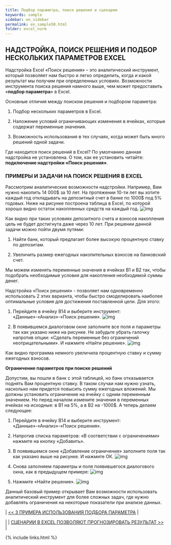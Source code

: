 ```yaml
---
title: Подбор параметра, поиск решения и сценарии
keywords: sample
sidebar: en_sidebar
permalink: en_sample50.html
folder: excel_norm
---
```


## НАДСТРОЙКА, ПОИСК РЕШЕНИЯ И ПОДБОР НЕСКОЛЬКИХ ПАРАМЕТРОВ EXCEL

Надстройка Excel «Поиск решения» – это аналитический инструмент, который позволяет нам быстро и легко определить, когда и какой результат мы получим при определенных условиях. Возможности инструмента поиска решения намного выше, чем может предоставить «**подбор параметра**» в Excel.

Основные отличия между поиском решения и подбором параметра:

1. Подбор нескольких параметров в Excel.

2. Наложение условий ограничивающих изменения в ячейках, которые содержат переменные значения.

3. Возможность использования в тех случаях, когда может быть много решений одной задачи.

Где находится поиск решений в Excel? По умолчанию данная надстройка не установлена. О том, как ее установить читайте: **подключение надстройки «Поиск решения»**.

### ПРИМЕРЫ И ЗАДАЧИ НА ПОИСК РЕШЕНИЯ В EXCEL

Рассмотрим аналитические возможности надстройки. Например, Вам нужно накопить 14 000$ за 10 лет. На протяжении 10-ти лет вы хотите каждый год откладывать на депозитный счет в банке по 1000$ под 5% годовых. Ниже на рисунке построена таблица в Excel, по которой хорошо видно остаток накопленных средств на каждый год.
        ![img](/images/img.png)

Как видно при таких условиях депозитного счета и взносов накопления цель не будет достигнута даже через 10 лет. При решении данной задачи можно пойти двумя путями:

1. Найти банк, который предлагает более высокую процентную ставку по депозитам.

2. Увеличить размер ежегодных накопительных взносов на банковский счет.

Мы можем изменять переменные значения в ячейках B1 и B2 так, чтобы подобрать необходимые условия для накопления необходимой суммы денег.

Надстройка «Поиск решения» - позволяет нам одновременно использовать 2 этих варианта, чтобы быстро смоделировать наиболее оптимальные условия для достижения поставленной цели. Для этого:

1. Перейдите в ячейку B14 и выберите инструмент: «Данные»-«Анализ»-«Поиск решения».
        ![img](/images/img.png)

2. В появившемся диалоговом окне заполните все поля и параметры так как указано ниже на рисунке. Не забудьте убрать галочку напротив опции: «Сделать переменные без ограничений неотрицательными». И нажмите «Найти решение».
        ![img](/images/img.png)

Как видно программа немного увеличила процентную ставку и сумму ежегодных взносов.

**Ограничение параметров при поиске решений**

Допустим, вы пошли в банк с этой таблицей, но банк отказывается поднять Вам процентную ставку. В таком случаи нам нужно узнать, насколько нам придется повысить сумму ежегодных вложений. Мы должны установить ограничение на ячейку с одним переменным значением. Но перед началом измените значения в переменных ячейках на исходные: в B1 на 5%, а в B2 на -1000$. А теперь делаем следующее:

1. Перейдите в ячейку B14 и выберите инструмент: «Данные»-«Анализ»-«Поиск решения».

2. Напротив списка параметров: «В соответствии с ограничениями» нажмите на кнопку «Добавить».

3. В появившемся окне «Добавление ограничения» заполните поля так как указано выше на рисунке. И нажмите ОК.
        ![img](/images/img.png)

4. Снова заполняем параметры и поля появившегося диалогового окна, как в предыдущем примере:
        ![img](/images/img.png)
  
5. Нажмите «Найти решение».
        ![img](/images/img.png)


Данный базовый пример открывает Вам возможности использовать аналитический инструмент для более сложных задач, где нужно добавлять ограничения на некоторые показатели при анализе данных.

| [<< 3 ПРИМЕРА ИСПОЛЬЗОВАНИЯ ПОДБОРА ПАРАМЕТРА](en_sample49.html) |

| | [СЦЕНАРИИ В EXCEL ПОЗВОЛЯЮТ ПРОГНОЗИРОВАТЬ РЕЗУЛЬТАТ >>](en_sample52.html) |

{% include links.html %}
